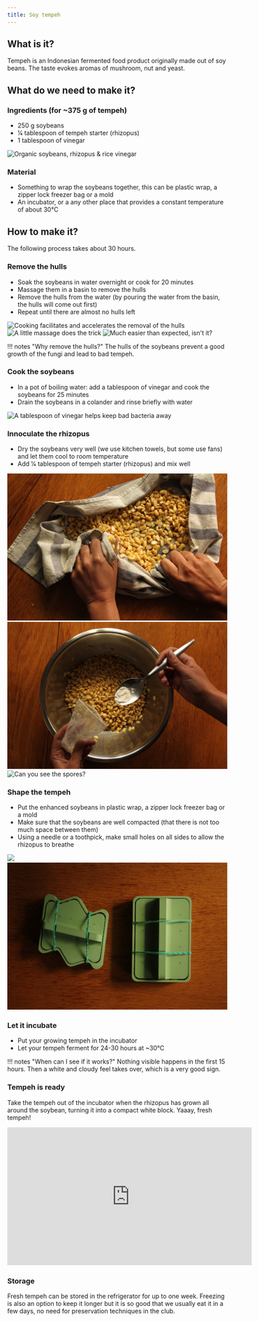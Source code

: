 ```yaml
---
title: Soy tempeh
---
```


## What is it?

 Tempeh is an Indonesian fermented food product originally made out of soy beans. The taste evokes aromas of mushroom, nut and yeast.

 
## What do we need to make it?

### Ingredients (for ~375 g of tempeh)

- 250 g soybeans
- ​1⁄4 tablespoon of tempeh starter (rhizopus)
- 1 tablespoon of vinegar
  
![Organic soybeans, rhizopus & rice vinegar](process-01.jpg)

### Material

- Something to wrap the soybeans together, this can be plastic wrap, a zipper lock freezer bag or a mold
- An incubator, or a any other place that provides a constant temperature of about 30°C

## How to make it?

The following process takes about 30 hours.

### Remove the hulls

- Soak the soybeans in water overnight or cook for 20 minutes
- Massage them in a basin to remove the hulls
- Remove the hulls from the water (by pouring the water from the basin, the hulls will come out first)
- Repeat until there are almost no hulls left

![Cooking facilitates and accelerates the removal of the hulls](process-02.jpg)
![A little massage does the trick](process-03.jpg)
![Much easier than expected, isn't it?](process-04.jpg)

!!! notes "Why remove the hulls?"
    The hulls of the soybeans prevent a good growth of the fungi and lead to bad tempeh.

### Cook the soybeans

- In a pot of boiling water: add a tablespoon of vinegar and cook the soybeans for 25 minutes
- Drain the soybeans in a colander and rinse briefly with water

![A tablespoon of vinegar helps keep bad bacteria away](process-05.jpg)

### Innoculate the rhizopus

- Dry the soybeans very well (we use kitchen towels, but some use fans) and let them cool to room temperature
- Add 1⁄4 tablespoon of tempeh starter (rhizopus) and mix well

![Drying the soybeans well allows the rhizopus to grow quickly](process-06.jpg)
![1⁄4 tablespoon of tempeh starter (rhizopus)](process-07.jpg)
![Can you see the spores?](process-08.jpg)
  
### Shape the tempeh

- Put the enhanced soybeans in plastic wrap, a zipper lock freezer bag or a mold
- Make sure that the soybeans are well compacted (that there is not too much space between them)
- Using a needle or a toothpick, make small holes on all sides to allow the rhizopus to breathe


![](process-09.jpg)
![The tempeh are ready to go into the incubator](process-11.jpg)


### Let it incubate

- Put your growing tempeh in the incubator
- Let your tempeh ferment for 24-30 hours at ~30°C
  
!!! notes "When can I see if it works?"
    Nothing visible happens in the first 15 hours. Then a white and cloudy feel takes over, which is a very good sign.

### Tempeh is ready

Take the tempeh out of the incubator when the rhizopus has grown all around the soybean, turning it into a compact white block. Yaaay, fresh tempeh!

<div class='embed-container'><iframe width="560" height="315" src="https://www.youtube-nocookie.com/embed/rfHd1FFaiaQ?rel=0" title="YouTube video player" frameborder="0" allow="accelerometer; autoplay; clipboard-write; encrypted-media; gyroscope; picture-in-picture" allowfullscreen></iframe></div>

### Storage

Fresh tempeh can be stored in the refrigerator for up to one week. Freezing is also an option to keep it longer but it is so good that we usually eat it in a few days, no need for preservation techniques in the club.